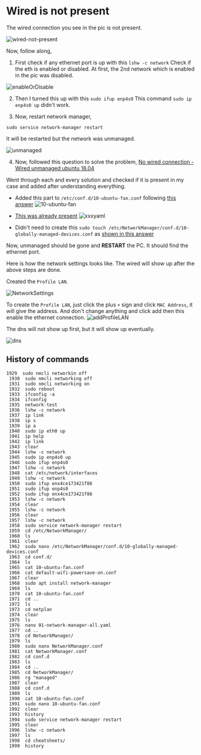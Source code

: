 # Wired is not present
The wired connection you see in the pic is not present. 

![wired-not-present](pics/wired-not-present.png)

Now, follow along,
1. First check if any ethernet port is up with this `lshw -c network`
Check if the eth is enabled or disabled. At first, the 2nd network which is enabled in the pic was disabled. 

![enableOrDisable](pics/enOrDis.png)

2. Then I turned this up with this `sudo ifup enp4s0`
This command `sudo ip enp4s0 up` didn't work.

3. Now, restart network manager,
```
sudo service network-manager restart
```
It will be restarted but the network was unmanaged. 

![unmanaged](pics/unmanaged.png)

4. Now, followed this question to solve the problem,
[No wired connection - Wired unmanaged ubuntu 18.04](https://askubuntu.com/questions/1039233/no-wired-connection-wired-unmanaged-ubuntu-18-04)

Went through each and every solution and checked if it is present in my case and added after understanding everything.

 - Added this part to `/etc/conf.d/10-ubuntu-fan.conf` following [this answer](https://askubuntu.com/a/1410733/1700007)
 ![10-ubuntu-fan](pics/10-ubuntu-fan.png)

 - [This was already present](https://askubuntu.com/a/1094406/1700007)
 ![xxxyaml](pics/xxxyaml.png)

 - Didn't need to create this `sudo touch /etc/NetworkManager/conf.d/10-globally-managed-devices.conf` as [shown in this answer](https://askubuntu.com/a/1043244/1700007)

Now, unmanaged should be gone and **RESTART** the PC. It should find the ethernet port. 

Here is how the network settings looks like. The wired will show up after the above steps are done. 

Created the `Profile LAN`. 

![NetworkSettings](pics/network.png)

To create the `Profile LAN`, just click the plus `+` sign and click `MAC Address`, it will give the address. And don't change anything and click add then this enable the ethernet connection. 
![addProfileLAN](pics/net1.png)

The dns will not show up first, but it will show up eventually.

![dns](pics/dns.png)

## History of commands
```
1929  sudo nmcli networkin off
 1930  sudo nmcli networking off
 1931  sudo nmcli networking on
 1932  sudo reboot
 1933  ifconfig -a
 1934  ifconfig
 1935  network-test
 1936  lshw -c network
 1937  ip link
 1938  ip s
 1939  ip a
 1940  sudo ip eth0 up
 1941  ip help
 1942  ip link
 1943  clear
 1944  lshw -c network
 1945  sudo ip enp4s0 up
 1946  sudo ifup enp4s0
 1947  lshw -c network
 1948  cat /etc/network/interfaces
 1949  lshw -c network
 1950  sudo ifup enx4ce173421f86
 1951  sudo ifup enp4s0
 1952  sudo ifup enx4ce173421f86
 1953  lshw -c network
 1954  clear
 1955  lshw -c network
 1956  clear
 1957  lshw -c network
 1958  sudo service network-manager restart
 1959  cd /etc/NetworkManager/
 1960  ls
 1961  clear
 1962  sudo nano /etc/NetworkManager/conf.d/10-globally-managed-devices.conf
 1963  cd conf.d/
 1964  ls
 1965  cat 10-ubuntu-fan.conf 
 1966  cat default-wifi-powersave-on.conf 
 1967  clear
 1968  sudo apt install network-manager
 1969  ls
 1970  cat 10-ubuntu-fan.conf 
 1971  cd ..
 1972  ls
 1973  cd netplan
 1974  clear
 1975  ls
 1976  nano 01-network-manager-all.yaml 
 1977  cd ..
 1978  cd NetworkManager/
 1979  ls
 1980  sudo nano NetworkManager.conf
 1981  cat NetworkManager.conf
 1982  cd conf.d
 1983  ls
 1984  cd ..
 1985  cd NetworkManager/
 1986  rg "managed"
 1987  clear
 1988  cd conf.d
 1989  ls
 1990  cat 10-ubuntu-fan.conf 
 1991  sudo nano 10-ubuntu-fan.conf 
 1992  clear
 1993  history
 1994  sudo service network-manager restart
 1995  clear
 1996  lshw -c network
 1997  ls
 1998  cd cheatsheets/
 1999  history
```
